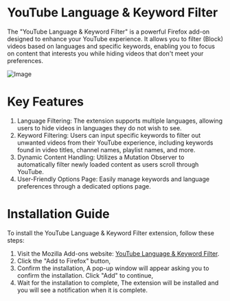 #  YouTube Language & Keyword Filter

The "YouTube Language & Keyword Filter" is a powerful Firefox add-on designed to enhance your YouTube experience. It allows you to filter (Block) videos based on languages and specific keywords, enabling you to focus on content that interests you while hiding videos that don't meet your preferences.

![Image](https://github.com/user-attachments/assets/db8c797b-2de1-4453-b6e2-e3d3bbb908d1)

# Key Features
1. Language Filtering: The extension supports multiple languages, allowing users to hide videos in languages they do not wish to see.
2. Keyword Filtering: Users can input specific keywords to filter out unwanted videos from their YouTube experience, including keywords found in video titles, channel names, playlist names, and more.
3. Dynamic Content Handling: Utilizes a Mutation Observer to automatically filter newly loaded content as users scroll through YouTube.
4. User-Friendly Options Page: Easily manage keywords and language preferences through a dedicated options page.

# Installation Guide

To install the  YouTube Language & Keyword Filter extension, follow these steps:

1. Visit the Mozilla Add-ons website: [ YouTube Language & Keyword Filter](https://addons.mozilla.org/en-US/firefox/addon/youtube-language-filter/).
2. Click the "Add to Firefox" button,
3. Confirm the installation, A pop-up window will appear asking you to confirm the installation. Click "Add" to continue,
4. Wait for the installation to complete, The extension will be installed and you will see a notification when it is complete.

